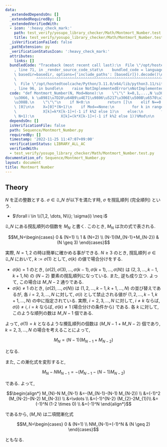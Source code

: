 ```yaml
---
data:
  _extendedDependsOn: []
  _extendedRequiredBy: []
  _extendedVerifiedWith:
  - icon: ':heavy_check_mark:'
    path: test_verify/yosupo_library_checker/Math/Montmort_Number.test.py
    title: test_verify/yosupo_library_checker/Math/Montmort_Number.test.py
  _isVerificationFailed: false
  _pathExtension: py
  _verificationStatusIcon: ':heavy_check_mark:'
  attributes:
    links: []
  bundledCode: "Traceback (most recent call last):\n  File \"/opt/hostedtoolcache/Python/3.11.0/x64/lib/python3.11/site-packages/onlinejudge_verify/documentation/build.py\"\
    , line 71, in _render_source_code_stat\n    bundled_code = language.bundle(stat.path,\
    \ basedir=basedir, options={'include_paths': [basedir]}).decode()\n          \
    \         ^^^^^^^^^^^^^^^^^^^^^^^^^^^^^^^^^^^^^^^^^^^^^^^^^^^^^^^^^^^^^^^^^^^^^^^^^^^^^^^^^\n\
    \  File \"/opt/hostedtoolcache/Python/3.11.0/x64/lib/python3.11/site-packages/onlinejudge_verify/languages/python.py\"\
    , line 96, in bundle\n    raise NotImplementedError\nNotImplementedError\n"
  code: "def Montmort_Number(N, Mod=None):\n    \"\"\" k=0,1,...,N \u306B\u95A2\u3057\
    \u3066, k \u8981\u7D20\u64B9\u4E71\u9806\u5217\u306E\u500B\u6570\u3092\u6C42\u3081\
    \u308B.\n    \"\"\"\n    if N<0:\n        return []\n    elif N==0:\n        return\
    \ [0]\n\n    X=[0]*(N+1)\n    if Mod==None:\n        for k in range(2, N+1):\n\
    \            X[k]=k*X[k-1]+(-1 if k%2 else 1)\n    else:\n        for k in range(2,\
    \ N+1):\n            X[k]=(k*X[k-1]+(-1 if k%2 else 1))%Mod\n\n    return X\n\n"
  dependsOn: []
  isVerificationFile: false
  path: Sequence/Montmort_Number.py
  requiredBy: []
  timestamp: '2022-11-25 11:47:07+09:00'
  verificationStatus: LIBRARY_ALL_AC
  verifiedWith:
  - test_verify/yosupo_library_checker/Math/Montmort_Number.test.py
documentation_of: Sequence/Montmort_Number.py
layout: document
title: Montmort Number
---
```


## Theory

$N$ を正の整数とする. $\sigma \in \mathfrak{S}\_N$ が以下を満たす時, $\sigma$ を撹乱順列 (完全順列) という.

* $\forall i \in \\{1,2, \dots, N\\}; \sigma(i) \neq i$

$\mathfrak{S}\_N$ にある撹乱順列の個数を $M_N$ と書く. このとき, $M_N$ は次の式で表される.

$$M_N=\begin{cases} 0 & (N=1) \\ 1 & (N=2) \\ (N-1)(M_{N-1}+M_{N-2}) & (N \geq 3) \end{cases}$$

実際, $N=1,2$ の時は簡単に確かめる事ができる. $N \geq 3$ のとき, 撹乱順列 $\sigma \in \mathfrak{S}\_N$ において, $k:=\sigma(1)$ として, $\sigma(k)$ の値で場合分けをする.

* $\sigma(k)=1$ のとき, $(\sigma(2), \sigma(3), \dots, \sigma(k-1), \sigma(k+1), \dots, \sigma(N))$ は $(2,3, \dots, k-1, k+1, N)$ の $(N-2)$ 要素の撹乱順列になっている. また, 逆も成り立つ. よって, この場合は $M\_{N-2}$ 通りである.
* $\sigma(k) \neq 1$ のとき, $(\sigma(2), \dots, \sigma(N))$ は $(1,2, \dots, k-1, k+1, \dots, N)$ の並び替えであるが, 各 $i=2,3, \dots, N$ に対して, $\sigma(i)$ として禁止される値が $(1,2, \dots, k-1, k+1, \dots, N)$ の中に指定されている. 実際, $i=2,3, \dots, N$ に対して, $i \neq k$ ならば, $\sigma(i) \neq i$, $i=k$ ならば, $\sigma(k) \neq 1$ (場合分けの条件から) である. 各 $k$ に対して, このような順列の数は $M\_{N-1}$ 個である.

よって, $\sigma(1)=k$ となるような攪乱順列の個数は $(M\_{N-1}+M\_{N-2})$ 個であり, $k=2,3, \dots, N$ の場合を考えることによって,

$$M_N=(N-1)(M_{N-1}+M_{N-2})$$

となる.

また, この漸化式を変形すると,

$$M_N-N M_{N-1}=-(M_{N-1}-(N-1) M_{N-2})$$

である. よって,

$$\begin{align*}
M_{N}-N M_{N-1}
&=-(M_{N-1}-(N-1) M_{N-2}) \\
&=(-1)^2 (M_{N-2}-(N-2) M_{N-3}) \\
&=\vdots \\
&=(-1)^{N-2} (M_{2}-2M_{1})\\
&=(-1)^N (1-2 \times 0) \\
&=(-1)^N
\end{align*}$$

であるから, $(M\_N)$ は二項間漸化式

$$M_N=\begin{cases} 0 & (N=1) \\ NM_{N-1}+(-1)^N & (N \geq 2) \end{cases}$$

ともなる.
